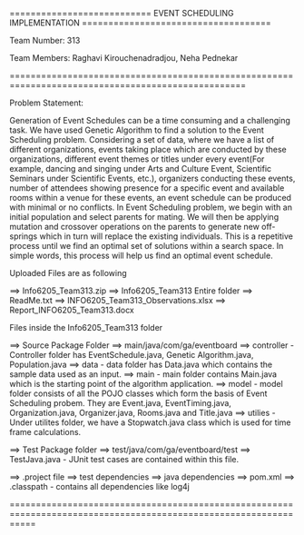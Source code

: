 ===========================   EVENT SCHEDULING IMPLEMENTATION   ====================================

Team Number: 313

Team Members: Raghavi Kirouchenadradjou, Neha Pednekar

===================================================================================================

Problem Statement:

Generation of Event Schedules can be a time consuming and a challenging task. We have used Genetic Algorithm 
to find a solution to the Event Scheduling problem. Considering a set of data, where we have a list of different 
organizations, events taking place which are conducted by these organizations, different event themes or titles 
under every event(For example, dancing and singing under Arts and Culture Event, Scientific Seminars 
under Scientific Events, etc.), organizers conducting these events, number of attendees showing presence 
for a specific event and available rooms within a venue for these events, an event schedule can be produced 
with minimal or no conflicts. In Event Scheduling problem, we begin with an initial population and select 
parents for mating. We will then be applying mutation and crossover operations on the parents to generate 
new off-springs which in turn will replace the existing individuals. This is a repetitive process until we 
find an optimal set of solutions within a search space. In simple words, this process will help us find an 
optimal event schedule.

Uploaded Files are as following

==> Info6205_Team313.zip
==> Info6205_Team313 Entire folder
==> ReadMe.txt
==> INFO6205_Team313_Observations.xlsx
==> Report_INFO6205_Team313.docx

Files inside the Info6205_Team313 folder

==> Source Package Folder 
    ==> main/java/com/ga/eventboard
        ==> controller - Controller folder has EventSchedule.java, Genetic Algorithm.java, Population.java
        ==> data - data folder has Data.java which contains the sample data used as an input.
        ==> main - main folder contains Main.java which is the starting point of the algorithm application.
        ==> model - model folder consists of all the POJO classes which form the basis of Event Scheduling probem. They are 
		            Event.java, EventTiming.java, Organization.java, Organizer.java, Rooms.java and Title.java
        ==> utilies - Under utilites folder, we have a Stopwatch.java class which is used for time frame calculations.

==> Test Package folder
    ==> test/java/com/ga/eventboard/test
        ==> TestJava.java - JUnit test cases are contained within this file.
        
==> .project file
==> test dependencies
==> java dependencies
==> pom.xml
==> .classpath - contains all dependencies like log4j

=================================================================================================================
